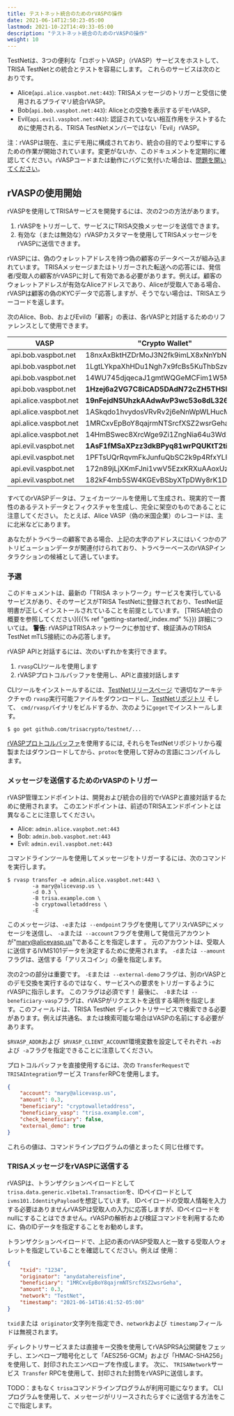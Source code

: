 ```yaml
---
title: テストネット統合のためのrVASPの操作
date: 2021-06-14T12:50:23-05:00
lastmod: 2021-10-22T14:49:33-05:00
description: "テストネット統合のためのrVASPの操作"
weight: 10
---
```


TestNetは、3つの便利な「ロボットVASP」（rVASP）サービスをホストして、TRISA TestNetとの統合とテストを容易にします。 これらのサービスは次のとおりです。

- Alice(`api.alice.vaspbot.net:443`): TRISAメッセージのトリガーと受信に使用されるプライマリ統合rVASP。
- Bob(`api.bob.vaspbot.net:443`): Aliceとの交換を表示するデモrVASP。
- Evil(`api.evil.vaspbot.net:443`): 認証されていない相互作用をテストするために使用される、TRISA TestNetメンバーではない「Evil」rVASP。

注：rVASPは現在、主にデモ用に構成されており、統合の目的でより堅牢にするための作業が開始されています。変更がないか、このドキュメントを定期的に確認してください。rVASPコードまたは動作にバグに気付いた場合は、[問題を開いてください](https://github.com/trisacrypto/testnet/issues)。

## rVASPの使用開始

rVASPを使用してTRISAサービスを開発するには、次の2つの方法があります。

1. rVASPをトリガーして、サービスにTRISA交換メッセージを送信できます。
2. 有効な（または無効な）rVASPカスタマーを使用してTRISAメッセージをrVASPに送信できます。

rVASPには、偽のウォレットアドレスを持つ偽の顧客のデータベースが組み込まれています。 TRISAメッセージまたはトリガーされた転送への応答には、発信者/受取人の顧客がrVASPに対して有効である必要があります。例えば。顧客のウォレットアドレスが有効なAliceアドレスであり、Aliceが受取人である場合、rVASPは顧客の偽のKYCデータで応答しますが、そうでない場合は、TRISAエラーコードを返します。

次のAlice、Bob、およびEvilの「顧客」の表は、各rVASPと対話するためのリファレンスとして使用できます。

| VASP                  | "Crypto Wallet"                    | Email                 |
|-----------------------|------------------------------------|-----------------------|
| api.bob.vaspbot.net   | 18nxAxBktHZDrMoJ3N2fk9imLX8xNnYbNh | robert@bobvasp.co.uk  |
| api.bob.vaspbot.net   | 1LgtLYkpaXhHDu1Ngh7x9fcBs5KuThbSzw | george@bobvasp.co.uk  |
| api.bob.vaspbot.net   | 14WU745djqecaJ1gmtWQGeMCFim1W5MNp3 | larry@bobvasp.co.uk   |
| api.bob.vaspbot.net   | **1Hzej6a2VG7C8iCAD5DAdN72cZH5THSMt9** | fred@bobvasp.co.uk    |
| api.alice.vaspbot.net | **19nFejdNSUhzkAAdwAvP3wc53o8dL326QQ** | sarah@alicevasp.us    |
| api.alice.vaspbot.net | 1ASkqdo1hvydosVRvRv2j6eNnWpWLHucMX | mary@alicevasp.us     |
| api.alice.vaspbot.net | 1MRCxvEpBoY8qajrmNTSrcfXSZ2wsrGeha | alice@alicevasp.us    |
| api.alice.vaspbot.net | 14HmBSwec8XrcWge9Zi1ZngNia64u3Wd2v | jane@alicevasp.us     |
| api.evil.vaspbot.net  | **1AsF1fMSaXPzz3dkBPyq81wrPQUKtT2tiz** | gambler@evilvasp.gg   |
| api.evil.vaspbot.net  | 1PFTsUQrRqvmFkJunfuQbSC2k9p4RfxYLF | voldemort@evilvasp.gg |
| api.evil.vaspbot.net  | 172n89jLjXKmFJni1vwV5EzxKRXuAAoxUz | launderer@evilvasp.gg |
| api.evil.vaspbot.net  | 182kF4mb5SW4KGEvBSbyXTpDWy8rK1Dpu  | badnews@evilvasp.gg   |

すべてのrVASPデータは、フェイカーツールを使用して生成され、現実的で一貫性のあるテストデータとフィクスチャを生成し、完全に架空のものであることに注意してください。 たとえば、Alice VASP（偽の米国企業）のレコードは、主に北米などにあります。

あなたがトラベラーの顧客である場合、上記の太字のアドレスにはいくつかのアトリビューションデータが関連付けられており、トラベラーベースのrVASPインタラクションの候補として適しています。

### 予選

このドキュメントは、最新の「TRISA ネットワーク」サービスを実行しているサービスがあり、そのサービスがTRISA TestNetに登録されており、TestNet証明書が正しくインストールされていることを前提としています。 [TRISA統合の概要を参照してください]({{% ref "getting-started/_index.md" %}}) 詳細については。 **警告**: rVASPはTRISAネットワークに参加せず、検証済みのTRISA  TestNet mTLS接続にのみ応答します。

rVASP APIと対話するには、次のいずれかを実行できます。

1. `rvasp`CLIツールを使用します
2. rVASPプロトコルバッファを使用し、APIと直接対話します

CLIツールをインストールするには、[TestNetリリースページ](https://github.com/trisacrypto/testnet/releases) で適切なアーキテクチャの `rvasp`実行可能ファイルをダウンロードし、[TestNetリポジトリ](https//github.com/trisacrypto/testnet/) そして、 `cmd/rvasp`バイナリをビルドするか、次のように`goget`でインストールします。

```
$ go get github.com/trisacrypto/testnet/...
```

[rVASPプロトコルバッファ](https://github.com/trisacrypto/testnet/tree/main/proto/rvasp/v1)を使用するには, それらをTestNetリポジトリから複製またはダウンロードしてから、`protoc`を使用して好みの言語にコンパイルします。

### メッセージを送信するためのrVASPのトリガー

rVASP管理エンドポイントは、開発および統合の目的でrVASPと直接対話するために使用されます。 このエンドポイントは、前述のTRISAエンドポイントとは異なることに注意してください。

- Alice: `admin.alice.vaspbot.net:443`
- Bob: `admin.bob.vaspbot.net:443`
- Evil: `admin.evil.vaspbot.net:443`

コマンドラインツールを使用してメッセージをトリガーするには、次のコマンドを実行します。

```
$ rvasp transfer -e admin.alice.vaspbot.net:443 \
        -a mary@alicevasp.us \
        -d 0.3 \
        -B trisa.example.com \
        -b cryptowalletaddress \
        -E
```

このメッセージは、`-e`または` --endpoint`フラグを使用してアリスrVASPにメッセージを送信し、 `-a`または` --account`フラグを使用して発信元アカウントが"mary@alicevasp.us"であることを指定します 。 元のアカウントは、受取人に送信するIVMS101データを決定するために使用されます。 `-d`または` --amount`フラグは、送信する「アリスコイン」の量を指定します。

次の2つの部分は重要です。 `-E`または` --external-demo`フラグは、別のrVASPとのデモ交換を実行するのではなく、サービスへの要求をトリガーするようにrVASPに指示します。 このフラグは必須です！ 最後に、 `-B`または` --beneficiary-vasp`フラグは、rVASPがリクエストを送信する場所を指定します。このフィールドは、TRISA TestNet ディレクトリサービスで検索できる必要があります。例えば共通名、または検索可能な場合はVASPの名前にする必要があります。

`$RVASP_ADDR`および` $RVASP_CLIENT_ACCOUNT`環境変数を設定してそれぞれ `-e`および` -a`フラグを指定できることに注意してください。

プロトコルバッファを直接使用するには、次の `TransferRequest`で` TRISAIntegration`サービス `Transfer`RPCを使用します。

```json
{
    "account": "mary@alicevasp.us",
    "amount": 0.3,
    "beneficiary": "cryptowalletaddress",
    "beneficiary_vasp": "trisa.example.com",
    "check_beneficiary": false,
    "external_demo": true
}
```

これらの値は、コマンドラインプログラムの値とまったく同じ仕様です。

### TRISAメッセージをrVASPに送信する

rVASPは、トランザクションペイロードとして`trisa.data.generic.v1beta1.Transaction`を、IDペイロードとして` ivms101.IdentityPayload`を想定しています。 IDペイロードの受取人情報を入力する必要はありませんrVASPは受取人の入力に応答しますが、IDペイロードをnullにすることはできません。rVASPの解析および検証コマンドを利用するために、偽のIDデータを指定することをお勧めします。

トランザクションペイロードで、上記の表のrVASP受取人と一致する受取人ウォレットを指定していることを確認してください。例えば 使用：

```json
{
    "txid": "1234",
    "originator": "anydatahereisfine",
    "beneficiary": "1MRCxvEpBoY8qajrmNTSrcfXSZ2wsrGeha",
    "amount": 0.3,
    "network": "TestNet",
    "timestamp": "2021-06-14T16:41:52-05:00"
}
```

`txid`または` originator`文字列を指定でき、`network`および` timestamp`フィールドは無視されます。

ディレクトリサービスまたは直接キー交換を使用してrVASPRSA公開鍵をフェッチし、エンベロープ暗号化として「AES256-GCM」および「HMAC-SHA256」を使用して、封印されたエンベロープを作成します。 次に、 `TRISANetwork`サービス` Transfer` RPCを使用して、封印された封筒をrVASPに送信します。

TODO：まもなく `trisa`コマンドラインプログラムが利用可能になります。 CLIプログラムを使用して、メッセージがリリースされたらすぐに送信する方法をここで指定します。
